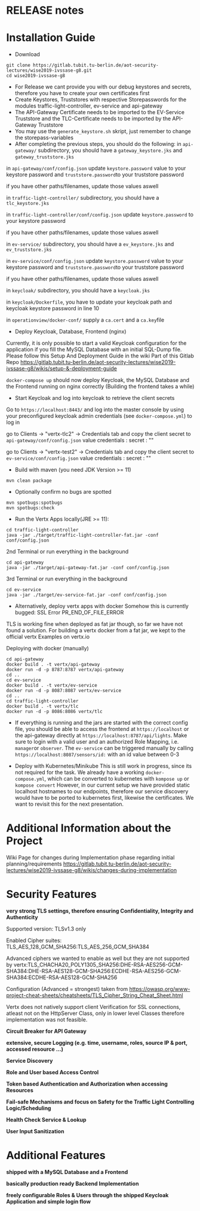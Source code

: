 RELEASE notes
=============

Installation Guide
============
* Download
```
git clone https://gitlab.tubit.tu-berlin.de/aot-security-lectures/wise2019-ivssase-g8.git
cd wise2019-ivssase-g8
```
* For Release we cant provide you with our debug keystores and secrets, therefore you have to create your own certificates first
* Create Keystores, Truststores with respective Storepasswords for the modules traffic-light-controller, ev-service and api-gateway
* The API-Gateway Certificate needs to be imported to the EV-Service Truststore and the TLC-Certificate needs to be imported by the API-Gateway Truststore
* You may use the `generate_keystore.sh` skript, just remember to change the storepass-variables
* After completing the previous steps, you should do the following:
in `api-gateway/` subdirectory, you should have a `gateway_keystore.jks` and `gateway_truststore.jks`

in `api-gateway/conf/config.json` update `keystore.password` value to your keystore password and `truststore.password`to your truststore password

if you have other paths/filenames, update those values aswell

in `traffic-light-controller/` subdirectory, you should have a `tlc_keystore.jks`

in `traffic-light-controller/conf/config.json` update `keystore.password` to your keystore password

if you have other paths/filenames, update those values aswell

in `ev-service/` subdirectory, you should have a `ev_keystore.jks` and `ev_truststore.jks`

in `ev-service/conf/config.json` update `keystore.password` value to your keystore password and `truststore.password`to your truststore password

if you have other paths/filenames, update those values aswell

in `keycloak/` subdirectory, you should have a `keycloak.jks`

in `keycloak/Dockerfile`, you have to update your keycloak path and keycloak keystore password in line 10

in `operationview/docker-conf/` supply a `ca.cert` and a `ca.key`file

* Deploy Keycloak, Database, Frontend (nginx)

Currently, it is only possible to start a valid Keycloak configuration for the application if you fill the MySQL Database with an initial SQL-Dump file.
Please follow this Setup And Deployment Guide in the wiki Part of this Gitlab Repo
https://gitlab.tubit.tu-berlin.de/aot-security-lectures/wise2019-ivssase-g8/wikis/setup-&-deployment-guide

`docker-compose up` should now deploy Keycloak, the MySQL Database and the Frontend running on nginx correctly (Building the frontend takes a while)

* Start Keycloak and log into keycloak to retrieve the client secrets

Go to `https://localhost:8443/` and log into the master console by using your preconfigured keycloak admin credentials (see `docker-compose.yml`) to log in 

go to Clients -> "vertx-tlc2" -> Credentials tab and copy the client secret to `api-gateway/conf/config.json` value credentials : secret : ""

go to Clients -> "vertx-test2" -> Credentials tab and copy the client secret to `ev-service/conf/config.json` value credentials : secret : ""

* Build with maven (you need JDK Version >= 11)
```
mvn clean package
```
* Optionally confirm no bugs are spotted
```
mvn spotbugs:spotbugs
mvn spotbugs:check
```
* Run the Vertx Apps locally(JRE >= 11):
```
cd traffic-light-controller
java -jar ./target/traffic-light-controller-fat.jar -conf conf/config.json
```
2nd Terminal or run everything in the background
```
cd api-gateway
java -jar ./target/api-gateway-fat.jar -conf conf/config.json
```
3rd Terminal or run everything in the background
```
cd ev-service
java -jar ./target/ev-service-fat.jar -conf conf/config.json
```

* Alternatively, deploy vertx apps with docker 
Somehow this is currently bugged: SSL Error PR_END_OF_FILE_ERROR

TLS is working fine when deployed as fat jar though, so far we have not found a solution. For building a vertx docker from a fat jar, we kept to the official vertx Examples on vertx.io

Deploying with docker (manually)
```
cd api-gateway
docker build . -t vertx/api-gateway
docker run -d -p 8787:8787 vertx/api-gateway
cd ..
cd ev-service
docker build . -t vertx/ev-service
docker run -d -p 8087:8087 vertx/ev-service
cd ..
cd traffic-light-controller
docker build . -t vertx/tlc
docker run -d -p 8086:8086 vertx/tlc
```

* If everything is running and the jars are started with the correct config file, you should be able to access the frontend at `https://localhost` or the api-gateway directly at `https://localhost:8787/api/lights`. Make sure to login with a valid user and an authorized Role Mapping, i.e. `manager`or `observer`. The `ev-service` can be triggered manually by calling `https://localhost:8087/sensors/id:` with an id value between 0-3 

* Deploy with Kubernetes/Minikube
This is still work in progress, since its not required for the task. 
We already have a working `docker-compose.yml`, which can be converted to kubernetes with
`kompose up` or `kompose convert`
However, in our current setup we have provided static localhost hostnames to our endpoints, therefore our 
service discovery would have to be ported to kubernetes first, likewise the certificates. We want to revisit this for the next presentation.

Additional Information about the Project
=============================

Wiki Page for changes during Implementation phase regarding initial planning/requirements
https://gitlab.tubit.tu-berlin.de/aot-security-lectures/wise2019-ivssase-g8/wikis/changes-during-implementation

Security Features
=================

**very strong TLS settings, therefore ensuring Confidentiality, Integrity and Authenticity**

Supported version: TLSv1.3 only

Enabled Cipher suites: TLS_AES_128_GCM_SHA256:TLS_AES_256_GCM_SHA384

Advanced ciphers we wanted to enable as well but they are not supported by vertx:TLS_CHACHA20_POLY1305_SHA256:DHE-RSA-AES256-GCM-SHA384:DHE-RSA-AES128-GCM-SHA256:ECDHE-RSA-AES256-GCM-SHA384:ECDHE-RSA-AES128-GCM-SHA256

Configuration (Advanced = strongest) taken from https://owasp.org/www-project-cheat-sheets/cheatsheets/TLS_Cipher_String_Cheat_Sheet.html

Vertx does not natively support client Verification for SSL connections, atleast not on the HttpServer Class, only in lower level Classes therefore implementation was not feasible.

**Circuit Breaker for API Gateway**

**extensive, secure Logging (e.g. time, username, roles, source IP & port, accessed resource ...)**

**Service Discovery**

**Role and User based Access Control**

**Token based Authentication and Authorization when accessing Resources**

**Fail-safe Mechanisms and focus on Safety for the Traffic Light Controlling Logic/Scheduling**

**Health Check Service & Lookup**

**User Input Sanitization**

Additional Features
==================

**shipped with a MySQL Database and a Frontend**

**basically production ready Backend Implementation**

**freely configurable Roles & Users through the shipped Keycloak Application and simple login flow**
